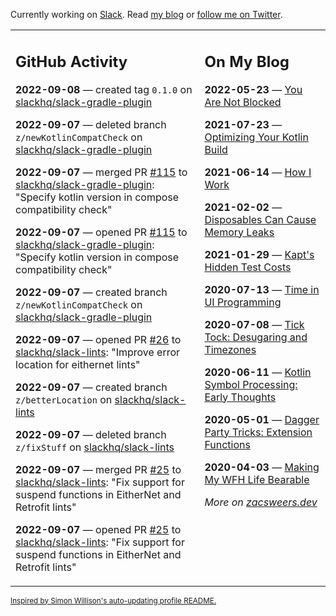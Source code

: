 Currently working on [Slack](https://slack.com/). Read [my blog](https://zacsweers.dev/) or [follow me on Twitter](https://twitter.com/ZacSweers).

<table><tr><td valign="top" width="60%">

## GitHub Activity
<!-- githubActivity starts -->
**2022-09-08** — created tag `0.1.0` on [slackhq/slack-gradle-plugin](https://github.com/slackhq/slack-gradle-plugin)

**2022-09-07** — deleted branch `z/newKotlinCompatCheck` on [slackhq/slack-gradle-plugin](https://github.com/slackhq/slack-gradle-plugin)

**2022-09-07** — merged PR [#115](https://github.com/slackhq/slack-gradle-plugin/pull/115) to [slackhq/slack-gradle-plugin](https://github.com/slackhq/slack-gradle-plugin): "Specify kotlin version in compose compatibility check"

**2022-09-07** — opened PR [#115](https://github.com/slackhq/slack-gradle-plugin/pull/115) to [slackhq/slack-gradle-plugin](https://github.com/slackhq/slack-gradle-plugin): "Specify kotlin version in compose compatibility check"

**2022-09-07** — created branch `z/newKotlinCompatCheck` on [slackhq/slack-gradle-plugin](https://github.com/slackhq/slack-gradle-plugin)

**2022-09-07** — opened PR [#26](https://github.com/slackhq/slack-lints/pull/26) to [slackhq/slack-lints](https://github.com/slackhq/slack-lints): "Improve error location for eithernet lints"

**2022-09-07** — created branch `z/betterLocation` on [slackhq/slack-lints](https://github.com/slackhq/slack-lints)

**2022-09-07** — deleted branch `z/fixStuff` on [slackhq/slack-lints](https://github.com/slackhq/slack-lints)

**2022-09-07** — merged PR [#25](https://github.com/slackhq/slack-lints/pull/25) to [slackhq/slack-lints](https://github.com/slackhq/slack-lints): "Fix support for suspend functions in EitherNet and Retrofit lints"

**2022-09-07** — opened PR [#25](https://github.com/slackhq/slack-lints/pull/25) to [slackhq/slack-lints](https://github.com/slackhq/slack-lints): "Fix support for suspend functions in EitherNet and Retrofit lints"
<!-- githubActivity ends -->
</td><td valign="top" width="40%">

## On My Blog
<!-- blog starts -->
**2022-05-23** — [You Are Not Blocked](https://www.zacsweers.dev/you-are-not-blocked/)

**2021-07-23** — [Optimizing Your Kotlin Build](https://www.zacsweers.dev/optimizing-your-kotlin-build/)

**2021-06-14** — [How I Work](https://www.zacsweers.dev/how-i-work/)

**2021-02-02** — [Disposables Can Cause Memory Leaks](https://www.zacsweers.dev/disposables-can-cause-memory-leaks/)

**2021-01-29** — [Kapt's Hidden Test Costs](https://www.zacsweers.dev/kapts-hidden-test-costs/)

**2020-07-13** — [Time in UI Programming](https://www.zacsweers.dev/time-in-ui/)

**2020-07-08** — [Tick Tock: Desugaring and Timezones](https://www.zacsweers.dev/ticktock-desugaring-timezones/)

**2020-06-11** — [Kotlin Symbol Processing: Early Thoughts](https://www.zacsweers.dev/kotlin-symbol-processor-early-thoughts/)

**2020-05-01** — [Dagger Party Tricks: Extension Functions](https://www.zacsweers.dev/dagger-party-tricks-extension-functions/)

**2020-04-03** — [Making My WFH Life Bearable](https://www.zacsweers.dev/making-wfh-life-bearable/)
<!-- blog ends -->
_More on [zacsweers.dev](https://zacsweers.dev/)_
</td></tr></table>

<sub><a href="https://simonwillison.net/2020/Jul/10/self-updating-profile-readme/">Inspired by Simon Willison's auto-updating profile README.</a></sub>